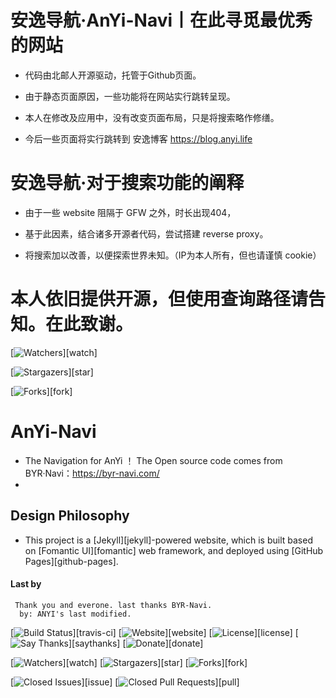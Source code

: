 
# 安逸导航·AnYi-Navi丨在此寻觅最优秀的网站

- 代码由北邮人开源驱动，托管于Github页面。

- 由于静态页面原因，一些功能将在网站实行跳转呈现。

- 本人在修改及应用中，没有改变页面布局，只是将搜索略作修缮。

- 今后一些页面将实行跳转到 安逸博客  https://blog.anyi.life


# 安逸导航·对于搜索功能的阐释

- 由于一些 website 阻隔于 GFW 之外，时长出现404，

- 基于此因素，结合诸多开源者代码，尝试搭建 reverse proxy。

- 将搜索加以改善，以便探索世界未知。（IP为本人所有，但也请谨慎 cookie）


# 本人依旧提供开源，但使用查询路径请告知。在此致谢。


[![Watchers](https://img.shields.io/github/watchers/anyi98/anyi98.svg?style=social&label=Watch)][watch]

[![Stargazers](https://img.shields.io/github/stars/anyi98/anyi98.svg?style=social&label=Star)][star]

[![Forks](https://img.shields.io/github/forks/anyi98/anyi98.svg?style=social&label=Fork)][fork]


# AnYi-Navi
- The Navigation for AnYi ！ The Open source code comes from BYR·Navi：https://byr-navi.com/
- 
## Design Philosophy
- This project is a [Jekyll][jekyll]-powered website, which is built based on [Fomantic UI][fomantic] web framework, and deployed using [GitHub Pages][github-pages].


#### Last by
     Thank you and everone. last thanks BYR-Navi. 
      by: ANYI's last modified.



[![Build Status](https://travis-ci.org/anyi98/anyi98.github.io.svg)][travis-ci]
[![Website](https://img.shields.io/website-up-down-green-red/https/anyi98.github.io.svg)][website]
[![License](https://img.shields.io/github/license/anyi98/anyi98.svg)][license]
[![Say Thanks](https://img.shields.io/badge/Say-Thanks!-1EAEDB.svg)][saythanks]
[![Donate](https://img.shields.io/badge/Donate-Coffee-A5673F.svg)][donate]

[![Watchers](https://img.shields.io/github/watchers/anyi98/anyi98.svg?style=social&label=Watch)][watch]
[![Stargazers](https://img.shields.io/github/stars/anyi98/anyi98.svg?style=social&label=Star)][star]
[![Forks](https://img.shields.io/github/forks/anyi98/anyi98.svg?style=social&label=Fork)][fork]

[![Closed Issues](https://img.shields.io/github/issues-closed/BYR-Navi/BYR-Navi.svg)][issue]
[![Closed Pull Requests](https://img.shields.io/github/issues-pr-closed/BYR-Navi/BYR-Navi.svg)][pull]
